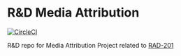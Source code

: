 # R&D Media Attribution

[![CircleCI](https://circleci.com/gh/dafiti-group/rnd_media_attribution.svg?style=shield&circle-token=736d2634aa45934cbe210f80dd1001ad9c170560)](https://circleci.com/gh/dafiti-group/rnd_media_attribution)

R&amp;D repo for Media Attribution Project related to [RAD-201](https://dafiti.jira.com/browse/RAD-201)
